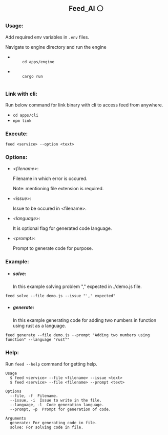 <h2 align="center">Feed_AI ⚪</h2>
<h3>Usage:</h3>

<p>Add required env variables in <code>.env</code> files.</p>
<p>Navigate to engine directory and run the engine</p>

<ul>
  <li>
    <code>
    cd apps/engine
    </code>
  <br />
  </li>
  <li>
    <code>
    cargo run
    </code>
  </li>
</ul>

<h3>Link with cli:</h3>

<p>Run below command for link binary with cli to access feed from anywhere.</p>

<ul>
  <li>
    <code>cd apps/cli</code>
  </li>
  <li>
    <code>npm link</code>
  </li>
</ul>

<h3>Execute:</h3>

```
feed <service> --option <text>
```

<h3>Options:</h3>

<ul>
  <li><i>&lt;filename&gt;</i>:</li>
  <p>Filename in which error is occured.</p=>
  <p>Note: mentioning file extension is required.</p>

  <li><i>&lt;issue&gt;</i>:</li>
  <p>Issue to be occured in &lt;filename&gt;.</p>

  <li><i>&lt;language&gt;</i>:</li>
  <p>It is optional flag for generated code language.</p>

  <li><i>&lt;prompt&gt;</i>:</li>
  <p>Prompt to generate code for purpose.</p>
</ul>

<h3>Example:</h3>

-   <h5>solve:</h5>
    <p>In this example solving problem "," expected in ./demo.js file.</p>

```
feed solve --file demo.js --issue "',' expected"
```

-   <h5>generate:</h5>
    <p>In this example generating code for adding two numbers in function using rust as a language.</p>

```
feed generate --file demo.js --prompt "Adding two numbers using function" --language "rust""
```

<h3>Help:</h3>

<p>Run <code>feed --help</code> command for getting help.</p>

```
Usage
  $ feed <service> --file <filename> --issue <text>
  $ feed <service> --file <filename> --prompt <text>

Options
  --file, -f  Filename.
  --issue, -i  Issue to write in the file.
  --language, -l  Code generation language.
  --prompt, -p  Prompt for generation of code.

Arguments
  generate: For generating code in file.
  solve: For solving code in file.
```
